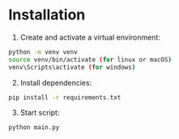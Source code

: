 # Installation
1. Create and activate a virtual environment:
```bash
python -m venv venv
source venv/bin/activate (for linux or macOS)
venv\Scripts\activate (for windows)
```

2. Install dependencies:
```bash
pip install -r requirements.txt
```

3. Start script:
```bash
python main.py
```